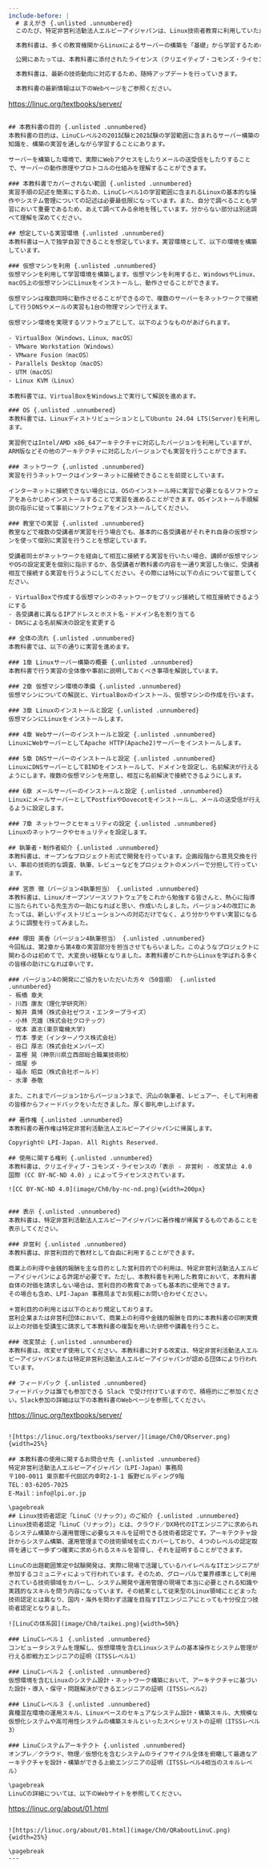 ```yaml
---
include-before: |
  # まえがき {.unlisted .unnumbered}
  このたび、特定非営利活動法人エルピーアイジャパンは、Linux技術者教育に利用していただくことを目的とした教材「Linuxサーバー構築標準教科書(Ubuntu版)」（以下、本教科書）を開発し、インターネット上にて公開し、提供することとなりました。

  本教科書は、多くの教育機関からLinuxによるサーバーの構築を「基礎」から学習するための教材や学習環境の整備に対するご要望があり、開発したものです。

  公開にあたっては、本教科書に添付されたライセンス（クリエイティブ・コモンズ・ライセンス）の下に公開されています。

  本教科書は、最新の技術動向に対応するため、随時アップデートを行っていきます。

  本教科書の最新情報は以下のWebページをご参照ください。

  ```
  https://linuc.org/textbooks/server/
  ```

  ## 本教科書の目的 {.unlisted .unnumbered}
  本教科書の目的は、LinuCレベル2の201試験と202試験の学習範囲に含まれるサーバー構築の知識を、構築の実習を通しながら学習することにあります。

  サーバーを構築した環境で、実際にWebアクセスをしたりメールの送受信をしたりすることで、サーバーの動作原理やプロトコルの仕組みを理解することができます。

  ### 本教科書でカバーされない範囲 {.unlisted .unnumbered}
  実習手順の記述を簡潔にするため、LinuCレベル1の学習範囲に含まれるLinuxの基本的な操作やシステム管理についての記述は必要最低限になっています。また、自分で調べることも学習において重要であるため、あえて調べてみる余地を残しています。分からない部分は別途調べて理解を深めてください。

  ## 想定している実習環境 {.unlisted .unnumbered}
  本教科書は一人で独学自習できることを想定しています。実習環境として、以下の環境を構築しています。

  ### 仮想マシンを利用 {.unlisted .unnumbered}
  仮想マシンを利用して学習環境を構築します。仮想マシンを利用すると、WindowsやLinux、macOS上の仮想マシンにLinuxをインストールし、動作させることができます。

  仮想マシンは複数同時に動作させることができるので、複数のサーバーをネットワークで接続して行うDNSやメールの実習も1台の物理マシンで行えます。

  仮想マシン環境を実現するソフトウェアとして、以下のようなものがあげられます。

  - VirtualBox（Windows、Linux、macOS）
  - VMware Workstation（Windows）
  - VMware Fusion（macOS）
  - Parallels Desktop（macOS）
  - UTM（macOS）
  - Linux KVM（Linux）

  本教科書では、VirtualBoxをWindows上で実行して解説を進めます。

  ### OS {.unlisted .unnumbered}
  本教科書では、LinuxディストリビューションとしてUbuntu 24.04 LTS(Server)を利用します。

  実習例ではIntel/AMD x86_64アーキテクチャに対応したバージョンを利用していますが、ARM版などその他のアーキテクチャに対応したバージョンでも実習を行うことができます。

  ### ネットワーク {.unlisted .unnumbered}
  実習を行うネットワークはインターネットに接続できることを前提としています。

  インターネットに接続できない場合には、OSのインストール時に実習で必要となるソフトウェアをあらかじめインストールすることで実習を進めることができます。OSインストール手順解説の指示に従って事前にソフトウェアをインストールしてください。

  ### 教室での実習 {.unlisted .unnumbered}
  教室などで複数の受講者が実習を行う場合でも、基本的に各受講者がそれぞれ自身の仮想マシンを使って個別に実習を行うことを想定しています。

  受講者同士がネットワークを経由して相互に接続する実習を行いたい場合、講師が仮想マシンやOSの設定変更を個別に指示するか、各受講者が教科書の内容を一通り実習した後に、受講者相互で接続する実習を行うようにしてください。その際には特に以下の点について留意してください。

  - VirtualBoxで作成する仮想マシンのネットワークをブリッジ接続して相互接続できるようにする
  - 各受講者に異なるIPアドレスとホスト名・ドメイン名を割り当てる
  - DNSによる名前解決の設定を変更する

  ## 全体の流れ {.unlisted .unnumbered}
  本教科書では、以下の通りに実習を進めます。

  ### 1章 Linuxサーバー構築の概要 {.unlisted .unnumbered}
  本教科書で行う実習の全体像や事前に説明しておくべき事項を解説しています。

  ### 2章 仮想マシン環境の準備 {.unlisted .unnumbered}
  仮想マシンについての解説と、VirtualBoxのインストール、仮想マシンの作成を行います。

  ### 3章 Linuxのインストールと設定 {.unlisted .unnumbered}
  仮想マシンにLinuxをインストールします。

  ### 4章 Webサーバーのインストールと設定 {.unlisted .unnumbered}
  LinuxにWebサーバーとしてApache HTTP(Apache2)サーバーをインストールします。

  ### 5章 DNSサーバーのインストールと設定 {.unlisted .unnumbered}
  LinuxにDNSサーバーとしてBINDをインストールして、ドメインを設定し、名前解決が行えるようにします。複数の仮想マシンを用意し、相互に名前解決で接続できるようにします。

  ### 6章 メールサーバーのインストールと設定 {.unlisted .unnumbered}
  LinuxにメールサーバーとしてPostfixやDovecotをインストールし、メールの送受信が行えるように設定します。

  ### 7章 ネットワークとセキュリティの設定 {.unlisted .unnumbered}
  Linuxのネットワークやセキュリティを設定します。

  ## 執筆者・制作者紹介 {.unlisted .unnumbered}
  本教科書は、オープンなプロジェクト形式で開発を行っています。企画段階から意見交換を行い、事前の技術的な調査、執筆、レビューなどをプロジェクトのメンバーで分担して行っています。

  ### 宮原 徹（バージョン4執筆担当） {.unlisted .unnumbered}
  本教科書は、Linux/オープンソースソフトウェアをこれから勉強する皆さんと、熱心に指導に当たられている先生方の一助になればと思い、作成いたしました。バージョン4の改訂にあたっては、新しいディストリビューションへの対応だけでなく、より分かりやすい実習になるように調整を行ってみました。

  ### 塚田 美香（バージョン4執筆担当） {.unlisted .unnumbered}
  今回私は、第2章から第4章の実習部分を担当させてもらいました。このようなプロジェクトに関わるのは初めてで、大変良い経験となりました。本教科書がこれからLinuxを学ばれる多くの皆様の助けになれば幸いです。

  ### バージョン4の開発にご協力をいただいた方々（50音順） {.unlisted .unnumbered}
  - 板橋 章夫
  - 川西 康友（理化学研究所）
  - 鯨井 貴博（株式会社ゼウス・エンタープライズ）
  - 小林 充雄（株式会社クロテック）
  - 坂本 直志(東京電機大学)
  - 竹本 季史（インターノウス株式会社）
  - 谷口 厚志（株式会社メンバーズ）
  - 富樫 晃（神奈川県立西部総合職業技術校）
  - 畑屋 歩
  - 福永 昭臣（株式会社ボールド）
  - 水澤 泰敬

  また、これまでバージョン1からバージョン3まで、沢山の執筆者、レビュアー、そして利用者の皆様からフィードバックをいただきました。厚く御礼申し上げます。

  ## 著作権 {.unlisted .unnumbered}
  本教科書の著作権は特定非営利活動法人エルピーアイジャパンに帰属します。

  Copyright©️ LPI-Japan. All Rights Reserved.

  ## 使用に関する権利 {.unlisted .unnumbered}
  本教科書は、クリエイティブ・コモンズ・ライセンスの「表示 - 非営利 - 改変禁止 4.0 国際 (CC BY-NC-ND 4.0) 」によってライセンスされています。

  ![CC BY-NC-ND 4.0](image/Ch0/by-nc-nd.png){width=200px}


  ### 表示 {.unlisted .unnumbered}
  本教科書は、特定非営利活動法人エルピーアイジャパンに著作権が帰属するものであることを表示してください。

  ### 非営利 {.unlisted .unnumbered}
  本教科書は、非営利目的で教材として自由に利用することができます。

  商業上の利得や金銭的報酬を主な目的とした営利目的での利用は、特定非営利活動法人エルピーアイジャパンによる許諾が必要です。ただし、本教科書を利用した教育において、本教科書自体の対価を請求しない場合は、営利目的の教育であっても基本的に使用できます。
  その場合も含め、LPI-Japan 事務局までお気軽にお問い合わせください。

  ＊営利目的の利用とは以下のとおり規定しております。
  営利企業または非営利団体において、商業上の利得や金銭的報酬を目的に本教科書の印刷実費以上の対価を受講生に請求して本教科書の複製を用いた研修や講義を行うこと。

  ### 改変禁止 {.unlisted .unnumbered}
  本教科書は、改変せず使用してください。本教科書に対する改変は、特定非営利活動法人エルピーアイジャパンまたは特定非営利活動法人エルピーアイジャパンが認める団体により行われています。

  ## フィードバック {.unlisted .unnumbered}
  フィードバックは誰でも参加できる Slack で受け付けていますので、積極的にご参加ください。Slack参加の詳細は以下の本教科書のWebページを参照してください。

  ```
  https://linuc.org/textbooks/server/
  ```

  ![https://linuc.org/textbooks/server/](image/Ch0/QRserver.png){width=25%}

  ## 本教科書の使用に関するお問合せ先 {.unlisted .unnumbered}
  特定非営利活動法人エルピーアイジャパン（LPI-Japan）事務局
  〒100-0011 東京都千代田区内幸町2-1-1 飯野ビルディング9階
  TEL：03-6205-7025
  E-Mail：info@lpi.or.jp

  \pagebreak
  ## Linux技術者認定「LinuC（リナック）」のご紹介 {.unlisted .unnumbered}
  Linux技術者認定「LinuC（リナック）」とは、クラウド／DX時代のITエンジニアに求められるシステム構築から運用管理に必要なスキルを証明できる技術者認定です。アーキテクチャ設計からシステム構築、運用管理までの技術領域を広くカバーしており、４つのレベルの認定取得を通じて一歩ずつ確実に求められるスキルを習得し、それを証明することができます。

  LinuCの出題範囲策定や試験開発は、実際に現場で活躍しているハイレベルなITエンジニアが参加するコミュニティによって行われています。そのため、グローバルで業界標準として利用されている技術領域をカバーし、システム開発や運用管理の現場で本当に必要とされる知識や実践的なスキルを問う内容になっています。その結果として従来型のLinux領域にとどまった技術認定とは異なり、国内・海外を問わず活躍を目指すITエンジニアにとっても十分役立つ技術者認定となりました。

  ![LinuCの体系図](image/Ch0/taikei.png){width=50%}

  ### LinuCレベル１ {.unlisted .unnumbered}
  コンピュータシステムを理解し、仮想環境を含むLinuxシステムの基本操作とシステム管理が行える即戦力エンジニアの証明（ITSSレベル1）

  ### LinuCレベル２ {.unlisted .unnumbered}
  仮想環境を含むLinuxのシステム設計・ネットワーク構築において、アーキテクチャに基づいた設計・導入・保守・問題解決ができるエンジニアの証明（ITSSレベル2）

  ### LinuCレベル３ {.unlisted .unnumbered}
  異種混在環境の運用スキル、Linuxベースのセキュアなシステム設計・構築スキル、大規模な仮想化システムや高可用性システムの構築スキルといったスペシャリストの証明（ITSSレベル3）

  ### LinuCシステムアーキテクト {.unlisted .unnumbered}
  オンプレ／クラウド、物理／仮想化を含むシステムのライフサイクル全体を俯瞰して最適なアーキテクチャを設計・構築ができる上級エンジニアの証明（ITSSレベル4相当のスキルレベル）

  \pagebreak
  LinuCの詳細については、以下のWebサイトを参照してください。

  ```
  https://linuc.org/about/01.html
  ```

  ![https://linuc.org/about/01.html](image/Ch0/QRaboutLinuC.png){width=25%}

  \pagebreak
---
```

